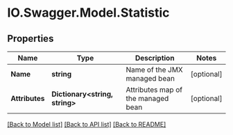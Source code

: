 # IO.Swagger.Model.Statistic
## Properties

Name | Type | Description | Notes
------------ | ------------- | ------------- | -------------
**Name** | **string** | Name of the JMX managed bean | [optional] 
**Attributes** | **Dictionary&lt;string, string&gt;** | Attributes map of the managed bean | [optional] 

[[Back to Model list]](../README.md#documentation-for-models) [[Back to API list]](../README.md#documentation-for-api-endpoints) [[Back to README]](../README.md)

